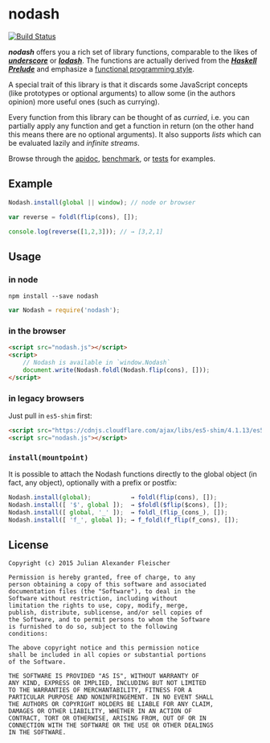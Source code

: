 nodash
======

[![Build Status](https://travis-ci.org/scravy/nodash.svg?branch=master)](https://travis-ci.org/scravy/nodash)

***nodash*** offers you a rich set of library functions, comparable to
the likes of [***underscore***](http://underscorejs.org/)
or [***lodash***](https://lodash.com/).
The functions are actually derived
from the [***Haskell Prelude***](https://hackage.haskell.org/package/base-4.7.0.0/docs/Prelude.html)
and emphasize a [functional programming style](https://www.cs.cmu.edu/~crary/819-f09/Backus78.pdf).

A special trait of this library is that it discards some JavaScript concepts
(like prototypes or optional arguments) to allow some (in the authors opinion)
more useful ones (such as currying).

Every function from this library can be thought of as *curried*, i.e. you can
partially apply any function and get a function in return (on the other hand this
means there are no optional arguments). It also supports *lists* which can be
evaluated lazily and *infinite streams*.

Browse through the
 [apidoc](https://scravy.github.io/nodash/apidoc.html),
 [benchmark](https://github.com/scravy/nodash/tree/master/benchmark/index.js), or
 [tests](https://github.com/scravy/nodash/tree/master/test) for examples.


Example
-------

```JavaScript
Nodash.install(global || window); // node or browser

var reverse = foldl(flip(cons), []);

console.log(reverse([1,2,3])); // → [3,2,1]
```


Usage
-----

### in node

```
npm install --save nodash
```


```JavaScript
var Nodash = require('nodash');
```


### in the browser

```HTML
<script src="nodash.js"></script>
<script>
    // Nodash is available in `window.Nodash`
    document.write(Nodash.foldl(Nodash.flip(cons), []));
</script>
```


### in legacy browsers

Just pull in `es5-shim` first:

```HTML
<script src="https://cdnjs.cloudflare.com/ajax/libs/es5-shim/4.1.13/es5-shim.js"></script>
<script src="nodash.js"></script>
```


### `install(mountpoint)`

It is possible to attach the Nodash functions directly
to the global object (in fact, any object), optionally
with a prefix or postfix:

```JavaScript
Nodash.install(global);           → foldl(flip(cons), []);
Nodash.install([ '$', global ]);  → $foldl($flip($cons), []);
Nodash.install([ global, '_' ]);  → foldl_(flip_(cons_), []);
Nodash.install([ 'f_', global ]); → f_foldl(f_flip(f_cons), []);
```


License
-------

    Copyright (c) 2015 Julian Alexander Fleischer

    Permission is hereby granted, free of charge, to any
    person obtaining a copy of this software and associated
    documentation files (the "Software"), to deal in the
    Software without restriction, including without
    limitation the rights to use, copy, modify, merge,
    publish, distribute, sublicense, and/or sell copies of
    the Software, and to permit persons to whom the Software
    is furnished to do so, subject to the following
    conditions:

    The above copyright notice and this permission notice
    shall be included in all copies or substantial portions
    of the Software.

    THE SOFTWARE IS PROVIDED "AS IS", WITHOUT WARRANTY OF
    ANY KIND, EXPRESS OR IMPLIED, INCLUDING BUT NOT LIMITED
    TO THE WARRANTIES OF MERCHANTABILITY, FITNESS FOR A
    PARTICULAR PURPOSE AND NONINFRINGEMENT. IN NO EVENT SHALL
    THE AUTHORS OR COPYRIGHT HOLDERS BE LIABLE FOR ANY CLAIM,
    DAMAGES OR OTHER LIABILITY, WHETHER IN AN ACTION OF
    CONTRACT, TORT OR OTHERWISE, ARISING FROM, OUT OF OR IN
    CONNECTION WITH THE SOFTWARE OR THE USE OR OTHER DEALINGS
    IN THE SOFTWARE.

